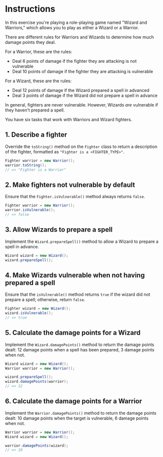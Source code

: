 # Instructions

In this exercise you're playing a role-playing game named "Wizard and Warriors," which allows you to play as either a Wizard or a Warrior.

There are different rules for Warriors and Wizards to determine how much damage points they deal.

For a Warrior, these are the rules:

- Deal 6 points of damage if the fighter they are attacking is not vulnerable
- Deal 10 points of damage if the fighter they are attacking is vulnerable

For a Wizard, these are the rules:

- Deal 12 points of damage if the Wizard prepared a spell in advanced
- Deal 3 points of damage if the Wizard did not prepare a spell in advance

In general, fighters are never vulnerable. However, Wizards _are_ vulnerable if they haven't prepared a spell.

You have six tasks that work with Warriors and Wizard fighters.

## 1. Describe a fighter

Override the `toString()` method on the `Fighter` class to return a description of the fighter, formatted as `"Fighter is a <FIGHTER_TYPE>"`.

```java
Fighter warrior = new Warrior();
warrior.toString();
// => "Fighter is a Warrior"
```

## 2. Make fighters not vulnerable by default

Ensure that the `Fighter.isVulnerable()` method always returns `false`.

```java
Fighter warrior = new Warrior();
warrior.isVulnerable();
// => false
```

## 3. Allow Wizards to prepare a spell

Implement the `Wizard.prepareSpell()` method to allow a Wizard to prepare a spell in advance.

```java
Wizard wizard = new Wizard();
wizard.prepareSpell();
```

## 4. Make Wizards vulnerable when not having prepared a spell

Ensure that the `isVulnerable()` method returns `true` if the wizard did not prepare a spell; otherwise, return `false`.

```java
Fighter wizard = new Wizard();
wizard.isVulnerable();
// => true
```

## 5. Calculate the damage points for a Wizard

Implement the `Wizard.damagePoints()` method to return the damage points dealt: 12 damage points when a spell has been prepared, 3 damage points when not.

```java
Wizard wizard = new Wizard();
Warrior warrior = new Warrior();

wizard.prepareSpell();
wizard.damagePoints(warrior);
// => 12
```

## 6. Calculate the damage points for a Warrior

Implement the `Warrior.damagePoints()` method to return the damage points dealt: 10 damage points when the target is vulnerable, 6 damage points when not.

```java
Warrior warrior = new Warrior();
Wizard wizard = new Wizard();

warrior.damagePoints(wizard);
// => 10
```
